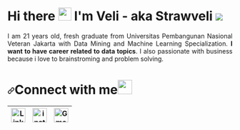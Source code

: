 <!DOCTYPE html>
<html>
<h1> Hi there <a target="_blank" rel="noopener noreferrer" href="https://github.com/TheDudeThatCode/TheDudeThatCode/blob/master/Assets/Hi.gif"> <img src="https://github.com/TheDudeThatCode/TheDudeThatCode/raw/master/Assets/Hi.gif" width="29px" style="max-width:100%;"></a> I'm Veli - aka Strawveli <img src="https://img.icons8.com/emoji/48/000000/strawberry-emoji.png"/></h1>

<p align="justify">
  I am 21 years old, fresh graduate from Universitas Pembangunan Nasional Veteran Jakarta with Data Mining and Machine Learning Specialization. <b>I want to have career related to data topics</b>. I also passionate with business because i love to brainstroming and problem solving.
</p>

<h1><a id="user-content-connect-with-me" class="anchor" aria-hidden="true" href="#connect-with-me"><svg class="octicon octicon-link" viewBox="0 0 16 16" version="1.1" width="16" height="16" aria-hidden="true"><path fill-rule="evenodd" d="M7.775 3.275a.75.75 0 001.06 1.06l1.25-1.25a2 2 0 112.83 2.83l-2.5 2.5a2 2 0 01-2.83 0 .75.75 0 00-1.06 1.06 3.5 3.5 0 004.95 0l2.5-2.5a3.5 3.5 0 00-4.95-4.95l-1.25 1.25zm-4.69 9.64a2 2 0 010-2.83l2.5-2.5a2 2 0 012.83 0 .75.75 0 001.06-1.06 3.5 3.5 0 00-4.95 0l-2.5 2.5a3.5 3.5 0 004.95 4.95l1.25-1.25a.75.75 0 00-1.06-1.06l-1.25 1.25a2 2 0 01-2.83 0z"></path></svg></a>Connect with me<a target="_blank" rel="noopener noreferrer" href="https://github.com/TheDudeThatCode/TheDudeThatCode/blob/master/Assets/Handshake.gif"><img src="https://github.com/TheDudeThatCode/TheDudeThatCode/raw/master/Assets/Handshake.gif" height="32px" style="max-width:100%;"></a></h1>

<table>
<thead>
<tr>
<th align="center"><a href="https://in.linkedin.com/in/strawveli" rel="nofollow"><img src="https://github.com/TheDudeThatCode/TheDudeThatCode/raw/master/Assets/Linkedin.svg" alt="Linkedin Logo" width="32" style="max-width:100%;"></a></th>
<th align="center"><a href="https://www.instagram.com/veyleea/" rel="nofollow"><img src="https://github.com/TheDudeThatCode/TheDudeThatCode/raw/master/Assets/Instagram.svg" alt="instagram logo" width="32" style="max-width:100%;"></a></th>
<th align="center"><a href="mailto:veliarhmd@gmail.com"><img src="https://github.com/TheDudeThatCode/TheDudeThatCode/raw/master/Assets/Gmail.svg" alt="Gmail logo" height="32" style="max-width:100%;"></a></th>
</tr>
</thead>
</table>
</html>